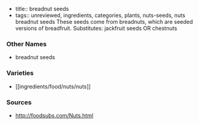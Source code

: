 - title:: breadnut seeds
- tags:: unreviewed, ingredients, categories, plants, nuts-seeds, nuts
breadnut seeds These seeds come from breadnuts, which are seeded versions of breadfruit. Substitutes: jackfruit seeds OR chestnuts

### Other Names

* breadnut seeds

### Varieties

* [[ingredients/food/nuts/nuts]]

### Sources
* http://foodsubs.com/Nuts.html
